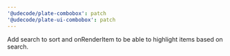 ```yaml
---
'@udecode/plate-combobox': patch
'@udecode/plate-ui-combobox': patch
---
```


Add search to sort and onRenderItem to be able to highlight items based on search.
